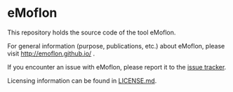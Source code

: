 # eMoflon

This repository holds the source code of the tool eMoflon.

For general information (purpose, publications, etc.) about eMoflon, please visit http://emoflon.github.io/ .

If you encounter an issue with eMoflon, please report it to the [issue tracker](https://github.com/eMoflon/emoflon-tool/issues).

Licensing information can be found in [LICENSE.md](LICENSE.md).
